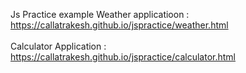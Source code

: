 Js Practice example
Weather applicatioon : <a href="https://callatrakesh.github.io/jspractice/weather.html">https://callatrakesh.github.io/jspractice/weather.html</a> <br/><br/>
Calculator Application : <a href="https://callatrakesh.github.io/jspractice/calculator.html">https://callatrakesh.github.io/jspractice/calculator.html</a>
